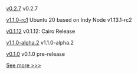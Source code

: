 
[v0.2.7](https://github.com/hyperledger/aries-askar/releases/tag/v0.2.7) v0.2.7

[v1.1.0-rc1](https://github.com/hyperledger/indy-node-container/releases/tag/v1.1.0-rc1) Ubuntu 20 based on Indy Node v1.13.1-rc2

[v0.1.12](https://github.com/hyperledger-labs/solang/releases/tag/v0.1.12) v0.1.12: Cairo Release

[v1.1.0-alpha.2](https://github.com/hyperledger/firefly/releases/tag/v1.1.0-alpha.2) v1.1.0-alpha.2

[v0.1.0](https://github.com/hyperledger/fabric-protos/releases/tag/v0.1.0) v0.1.0 pre-release


[See more >>>](https://start-here.hyperledger.org/releases)
